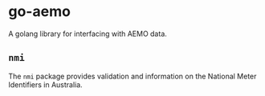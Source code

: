 # go-aemo

A golang library for interfacing with AEMO data.

## `nmi`

The `nmi` package provides validation and information on the National Meter Identifiers
in Australia.
